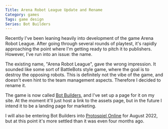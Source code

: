 ```yaml
---
Title: Arena Robot League Update and Rename
Category: games
Tags: game design
Series: Bot Builders
---
```


Recently I've been leaning heavily into development of the game Arena Robot League.
After going through several rounds of playtest, it's rapidly approaching the point where I'm getting ready to pitch it to publishers.
However, I've run into an issue: the name.

The existing name, "Arena Robot League", gave the wrong impression.
It sounded like some sort of BattleBots style game, where the goal is to destroy the opposing robots.
This is definitely not the vibe of the game, and doesn't even hint to the team management aspects.
Therefore I decided to rename it.

The game is now called [Bot Builders][], and I've set up a page for it on my site.
At the moment it'll just host a link to the assets page, but in the future I intend it to be a landing page for marketing.

I will also be entering Bot Builders into [Protospiel Online][] for August 2022, but at this point it's more settled than it was even four months ago.

[Bot Builders]: {filename}/games/bot-builders.md
[Protospiel Online]: https://protospiel.online/
